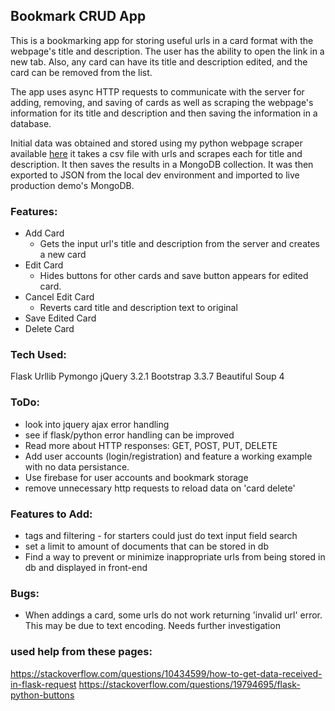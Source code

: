 ## Bookmark CRUD App

This is a bookmarking app for storing useful urls in a card format with the webpage's title and description. The user has the ability to open the link in a new tab. Also, any card can have its title and description edited, and the card can be removed from the list.

The app uses async HTTP requests to communicate with the server for adding, removing, and saving of cards as well as scraping the webpage's information for its title and description and then saving the information in a database.

Initial data was obtained and stored using my python webpage scraper available [here](https://github.com/sebam2k4/webpage-scraper) it takes a csv file with urls and scrapes each for title and description. It then saves the results in a MongoDB collection. It was then exported to JSON from the local dev environment and imported to live production demo's MongoDB.

### Features:

- Add Card
  - Gets the input url's title and description from the server and creates a new card
- Edit Card
  - Hides buttons for other cards and save button appears for edited card.
- Cancel Edit Card
  - Reverts card title and description text to original
- Save Edited Card
- Delete Card

### Tech Used:
Flask
Urllib
Pymongo
jQuery 3.2.1
Bootstrap 3.3.7
Beautiful Soup 4

### ToDo:
- look into jquery ajax error handling
- see if flask/python error handling can be improved
- Read more about HTTP responses: GET, POST, PUT, DELETE
- Add user accounts (login/registration) and feature a working example with no data persistance.
- Use firebase for user accounts and bookmark storage
- remove unnecessary http requests to reload data on 'card delete'

### Features to Add:
- tags and filtering - for starters could just do text input field search
- set a limit to amount of documents that can be stored in db
- Find a way to prevent or minimize inappropriate urls from being stored in db and displayed in front-end

### Bugs:
- When addings a card, some urls do not work returning 'invalid url' error. This may be due to text encoding. Needs further investigation

### used help from these pages:

https://stackoverflow.com/questions/10434599/how-to-get-data-received-in-flask-request
https://stackoverflow.com/questions/19794695/flask-python-buttons